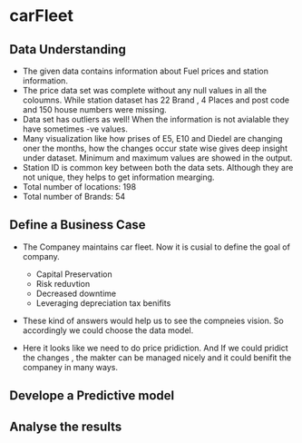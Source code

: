 # carFleet

## Data Understanding
* The given data contains information about Fuel prices and station information.
* The price data set was complete without any null values in all the coloumns. While station dataset has 22 Brand , 4 Places and post code   and 150 house numbers were missing.
* Data set has outliers as well! When the information is not avialable they have sometimes -ve values.
* Many visualization like how prises of E5, E10 and Diedel are changing oner the months, how the changes occur state wise gives deep insight under dataset. Minimum and maximum values are showed in the output.
* Station ID is common key between both the data sets. Although they are not unique, they helps to get information mearging.
* Total number of locations:  198
* Total number of Brands:  54

## Define a Business Case
* The Companey maintains car fleet. Now it is cusial to define the goal of company.
  - Capital Preservation
  - Risk reduvtion
  - Decreased downtime
  - Leveraging depreciation tax benifits

* These kind of answers would help us to see the compneies vision. So accordingly we could choose the data model.
* Here it looks like we need to do price pridiction. And If we could pridict the changes , the makter can be managed nicely and it could     benifit the companey in many ways. 

## Develope a Predictive model

## Analyse the results
